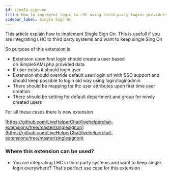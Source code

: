 ```yaml
---
id: single-sign-on
title: How to implement login to LHC using third party logins providers (SimpleSAMLphp)?
sidebar_label: Single Sign On
---
```


This article explain how to implement Single Sign On. This is usefull if you are integrating LHC to third party systems and want to keep single Sing On

So purpose of this extension is

*   Extension upon first login should create a user based on SimpleSAMLphp provided data
*   If user exists it should login user
*   Extension should override default user/login url with SSO support and should keep possible to login old way using login/loginadmin
*   There should be mapping for lhc user attributes upon first time user creation
*   There should be setting for default department and group for newly created users

For all these cases there is new extension

[https://github.com/LiveHelperChat/livehelperchat-extensions/tree/master/singlesignon](https://github.com/LiveHelperChat/livehelperchat-extensions/tree/master/singlesignon)

### Where this extension can be used?

*   You are integrating LHC in third party systems and want to keep single login everywhere? That's perfect use case for this extension